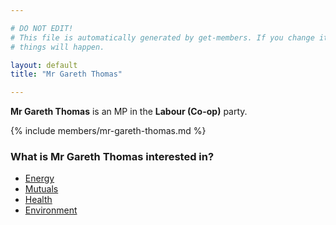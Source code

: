 ```yaml
---

# DO NOT EDIT!
# This file is automatically generated by get-members. If you change it, bad
# things will happen.

layout: default
title: "Mr Gareth Thomas"

---
```


**Mr Gareth Thomas** is an MP in the **Labour (Co-op)** party.

{% include members/mr-gareth-thomas.md %}

### What is Mr Gareth Thomas interested in?


* [Energy](/interests/energy.html)
* [Mutuals](/interests/mutuals.html)
* [Health](/interests/health.html)
* [Environment](/interests/environment.html)
